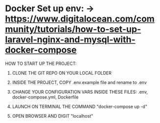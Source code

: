 # Docker Set up env: -> https://www.digitalocean.com/community/tutorials/how-to-set-up-laravel-nginx-and-mysql-with-docker-compose 

HOW TO START UP THE PROJECT: 

1) CLONE THE GIT REPO ON YOUR LOCAL FOLDER 

2) INSIDE THE PROJECT, COPY .env.example file and rename to .env 

3) CHANGE YOUR CONFIGURATION VARS INSIDE THESE FILES: .env, docker-compose.yml, Dockerfile 

4) LAUNCH ON TERMINAL THE COMMAND "docker-compose up -d"

5) OPEN BROWSER AND DIGIT "localhost"
